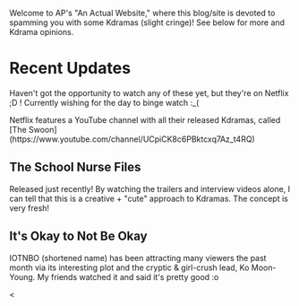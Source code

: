 <html>

<body>
<p> Welcome to AP's "An Actual Website," where this blog/site is devoted to spamming you with some Kdramas (slight cringe)! See below for more and Kdrama opinions. </p>
 
<h1> Recent Updates </h1>
<p> Haven't got the opportunity to watch any of these yet, but they're on Netflix ;D ! Currently wishing for the day to binge watch :_( </p>
<p> Netflix features a YouTube channel with all their released Kdramas, called [The Swoon](https://www.youtube.com/channel/UCpiCK8c6PBktcxq7Az_t4RQ) </p>

<h2> The School Nurse Files </h2>

<p> Released just recently! By watching the trailers and interview videos alone, I can tell that this is a creative + "cute" approach to Kdramas. The concept is very fresh! </p>

<h2> It's Okay to Not Be Okay </h2>

<p> IOTNBO (shortened name) has been attracting many viewers the past month via its interesting plot and the cryptic & girl-crush lead, Ko Moon-Young. My friends watched it and said it's pretty good :o </p>

<
